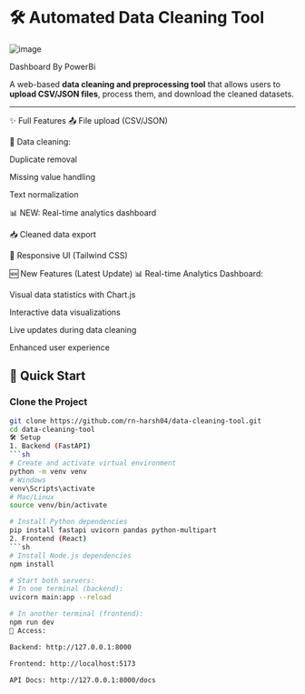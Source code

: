 # 🛠️ Automated Data Cleaning Tool

![image](https://github.com/user-attachments/assets/6cbf8480-bca4-46a8-b3ff-1974e002e855)

Dashboard By PowerBi


A web-based **data cleaning and preprocessing tool** that allows users to **upload CSV/JSON files**, process them, and download the cleaned datasets.

---
✨ Full Features
📤 File upload (CSV/JSON)

🧹 Data cleaning:

Duplicate removal

Missing value handling

Text normalization

📊 NEW: Real-time analytics dashboard

📥 Cleaned data export

🎨 Responsive UI (Tailwind CSS)

🆕 New Features (Latest Update)
📊 Real-time Analytics Dashboard:

Visual data statistics with Chart.js

Interactive data visualizations

Live updates during data cleaning

Enhanced user experience
## 🚀 Quick Start

### Clone the Project
```sh
git clone https://github.com/rn-harsh04/data-cleaning-tool.git
cd data-cleaning-tool
🛠️ Setup
1. Backend (FastAPI)
```sh
# Create and activate virtual environment
python -m venv venv
# Windows
venv\Scripts\activate
# Mac/Linux
source venv/bin/activate

# Install Python dependencies
pip install fastapi uvicorn pandas python-multipart
2. Frontend (React)
```sh
# Install Node.js dependencies
npm install

# Start both servers:
# In one terminal (backend):
uvicorn main:app --reload

# In another terminal (frontend):
npm run dev
📌 Access:

Backend: http://127.0.0.1:8000

Frontend: http://localhost:5173

API Docs: http://127.0.0.1:8000/docs
